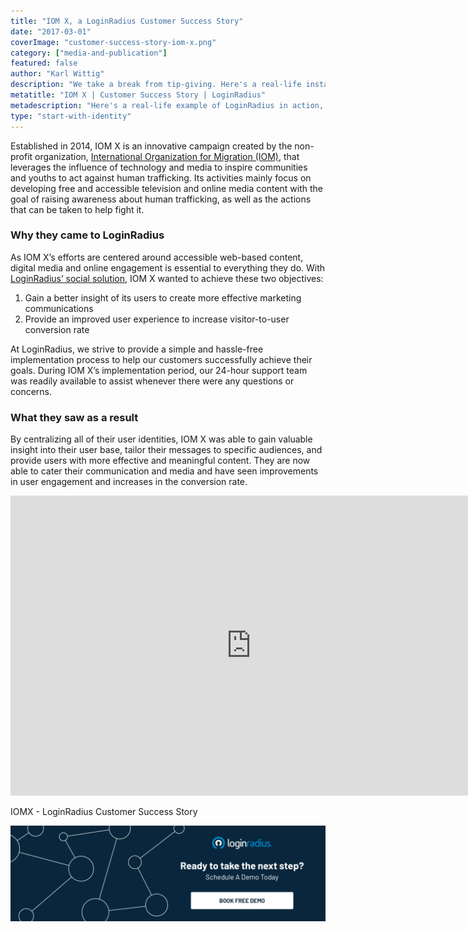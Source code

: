 ```yaml
---
title: "IOM X, a LoginRadius Customer Success Story"
date: "2017-03-01"
coverImage: "customer-success-story-iom-x.png"
category: ["media-and-publication"]
featured: false
author: "Karl Wittig"
description: "We take a break from tip-giving. Here's a real-life instance of LoginRadius in motion, collaborating with IOM X to solve the numerous problems and optimise their marketing metrics."
metatitle: "IOM X | Customer Success Story | LoginRadius"
metadescription: "Here's a real-life example of LoginRadius in action, working with IOM X to overcome the various challenges and improve their marketing metrics."
type: "start-with-identity"
---
```


Established in 2014, IOM X is an innovative campaign created by the non-profit organization, [International Organization for Migration (IOM)](https://www.iom.int/), that leverages the influence of technology and media to inspire communities and youths to act against human trafficking. Its activities mainly focus on developing free and accessible television and online media content with the goal of raising awareness about human trafficking, as well as the actions that can be taken to help fight it.

### **Why they came to LoginRadius**

As IOM X’s efforts are centered around accessible web-based content, digital media and online engagement is essential to everything they do. With [LoginRadius’ social solution](https://www.loginradius.com/social-login/), IOM X wanted to achieve these two objectives:

1. Gain a better insight of its users to create more effective marketing communications
2. Provide an improved user experience to increase visitor-to-user conversion rate

At LoginRadius, we strive to provide a simple and hassle-free implementation process to help our customers successfully achieve their goals. During IOM X’s implementation period, our 24-hour support team was readily available to assist whenever there were any questions or concerns.

### **What they saw as a result**

By centralizing all of their user identities, IOM X was able to gain valuable insight into their user base, tailor their messages to specific audiences, and provide users with more effective and meaningful content. They are now able to cater their communication and media and have seen improvements in user engagement and increases in the conversion rate.

<iframe width="770" height="480" src="https://www.youtube.com/embed/dW7TqTrijC4" frameborder="0" allow="accelerometer; autoplay; clipboard-write; encrypted-media; gyroscope; picture-in-picture" allowfullscreen></iframe>

IOMX - LoginRadius Customer Success Story

[![book-a-demo-loginradius](BD-Plexicon1-1024x310-1.png)](https://www.loginradius.com/book-a-demo/)
